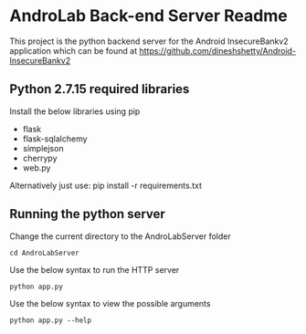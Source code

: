 AndroLab Back-end Server Readme
==========

This project is the python backend server for the Android InsecureBankv2 application which can be found at https://github.com/dineshshetty/Android-InsecureBankv2


Python 2.7.15 required libraries
-----

Install the below libraries using pip

* flask
* flask-sqlalchemy
* simplejson
* cherrypy
* web.py

Alternatively just use:
pip install -r requirements.txt

Running the python server
-----
Change the current directory to the AndroLabServer folder

	cd AndroLabServer

Use the below syntax to run the HTTP server

	python app.py

Use the below syntax to view the possible arguments

	python app.py --help
